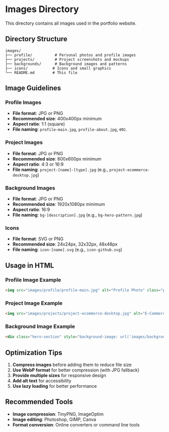 # Images Directory

This directory contains all images used in the portfolio website.

## Directory Structure

```
images/
├── profile/          # Personal photos and profile images
├── projects/         # Project screenshots and mockups
├── backgrounds/      # Background images and patterns
├── icons/           # Icons and small graphics
└── README.md        # This file
```

## Image Guidelines

### Profile Images
- **File format**: JPG or PNG
- **Recommended size**: 400x400px minimum
- **Aspect ratio**: 1:1 (square)
- **File naming**: `profile-main.jpg`, `profile-about.jpg`, etc.

### Project Images
- **File format**: JPG or PNG
- **Recommended size**: 800x600px minimum
- **Aspect ratio**: 4:3 or 16:9
- **File naming**: `project-[name]-[type].jpg` (e.g., `project-ecommerce-desktop.jpg`)

### Background Images
- **File format**: JPG or PNG
- **Recommended size**: 1920x1080px minimum
- **Aspect ratio**: 16:9
- **File naming**: `bg-[description].jpg` (e.g., `bg-hero-pattern.jpg`)

### Icons
- **File format**: SVG or PNG
- **Recommended size**: 24x24px, 32x32px, 48x48px
- **File naming**: `icon-[name].svg` (e.g., `icon-github.svg`)

## Usage in HTML

### Profile Image Example
```html
<img src="images/profile/profile-main.jpg" alt="Profile Photo" class="profile-image">
```

### Project Image Example
```html
<img src="images/projects/project-ecommerce-desktop.jpg" alt="E-Commerce Project" class="project-image">
```

### Background Image Example
```html
<div class="hero-section" style="background-image: url('images/backgrounds/bg-hero-pattern.jpg');">
```

## Optimization Tips

1. **Compress images** before adding them to reduce file size
2. **Use WebP format** for better compression (with JPG fallback)
3. **Provide multiple sizes** for responsive design
4. **Add alt text** for accessibility
5. **Use lazy loading** for better performance

## Recommended Tools

- **Image compression**: TinyPNG, ImageOptim
- **Image editing**: Photoshop, GIMP, Canva
- **Format conversion**: Online converters or command line tools
